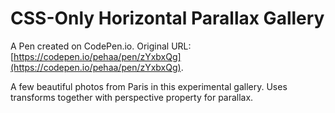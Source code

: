 # CSS-Only Horizontal Parallax Gallery

A Pen created on CodePen.io. Original URL: [https://codepen.io/pehaa/pen/zYxbxQg](https://codepen.io/pehaa/pen/zYxbxQg).

A few beautiful photos from Paris in this experimental gallery. Uses transforms together with perspective property for parallax.
